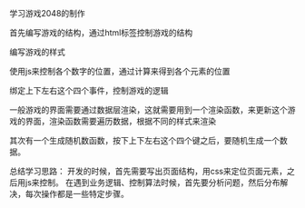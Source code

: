 学习游戏2048的制作

首先编写游戏的结构，通过html标签控制游戏的结构

编写游戏的样式

使用js来控制各个数字的位置，通过计算来得到各个元素的位置

绑定上下左右这个四个事件，控制游戏的逻辑

一般游戏的界面需要通过数据层渲染，这就需要用到一个渲染函数，来更新这个游戏的界面，渲染函数需要遍历数据，根据不同的样式来渲染

其次有一个生成随机数函数，按下上下左右这个四个键之后，要随机生成一个数据。

总结学习思路：
开发的时候，首先需要写出页面结构，用css来定位页面元素，之后用js来控制。
在遇到业务逻辑、控制算法时候，首先要分析问题，然后分布解决，每次操作都是一些特定步骤。